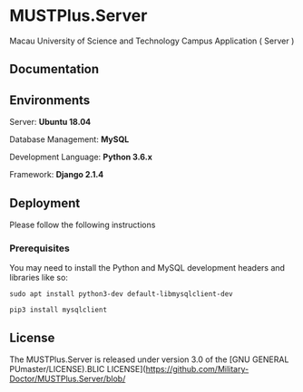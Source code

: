 # MUSTPlus.Server


Macau University of Science and Technology Campus Application ( Server )

## Documentation


## Environments

Server: **Ubuntu 18.04**

Database Management: **MySQL**

Development Language: **Python 3.6.x**

Framework: **Django 2.1.4**

## Deployment

Please follow the following instructions

### Prerequisites
You may need to install the Python and MySQL development headers and libraries like so:

`sudo apt install python3-dev default-libmysqlclient-dev`

`pip3 install mysqlclient`

## License

The MUSTPlus.Server is released under version 3.0 of the [GNU GENERAL PUmaster/LICENSE).BLIC LICENSE](https://github.com/Military-Doctor/MUSTPlus.Server/blob/